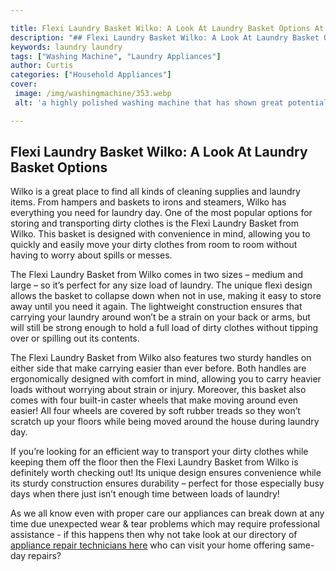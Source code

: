 ```yaml
---

title: Flexi Laundry Basket Wilko: A Look At Laundry Basket Options At Wilko
description: "## Flexi Laundry Basket Wilko: A Look At Laundry Basket Options...take a moment to check it out "
keywords: laundry laundry
tags: ["Washing Machine", "Laundry Appliances"]
author: Curtis
categories: ["Household Appliances"]
cover: 
 image: /img/washingmachine/353.webp
 alt: 'a highly polished washing machine that has shown great potential '

---
```


## Flexi Laundry Basket Wilko: A Look At Laundry Basket Options

Wilko is a great place to find all kinds of cleaning supplies and laundry items. From hampers and baskets to irons and steamers, Wilko has everything you need for laundry day. One of the most popular options for storing and transporting dirty clothes is the Flexi Laundry Basket from Wilko. This basket is designed with convenience in mind, allowing you to quickly and easily move your dirty clothes from room to room without having to worry about spills or messes. 

The Flexi Laundry Basket from Wilko comes in two sizes – medium and large – so it’s perfect for any size load of laundry. The unique flexi design allows the basket to collapse down when not in use, making it easy to store away until you need it again. The lightweight construction ensures that carrying your laundry around won’t be a strain on your back or arms, but will still be strong enough to hold a full load of dirty clothes without tipping over or spilling out its contents. 

The Flexi Laundry Basket from Wilko also features two sturdy handles on either side that make carrying easier than ever before. Both handles are ergonomically designed with comfort in mind, allowing you to carry heavier loads without worrying about strain or injury. Moreover, this basket also comes with four built-in caster wheels that make moving around even easier! All four wheels are covered by soft rubber treads so they won’t scratch up your floors while being moved around the house during laundry day. 

If you’re looking for an efficient way to transport your dirty clothes while keeping them off the floor then the Flexi Laundry Basket from Wilko is definitely worth checking out! Its unique design ensures convenience while its sturdy construction ensures durability – perfect for those especially busy days when there just isn’t enough time between loads of laundry! 

As we all know even with proper care our appliances can break down at any time due unexpected wear & tear problems which may require professional assistance - if this happens then why not take look at our directory of [appliance repair technicians here](./pages/appliance-repair-technicians) who can visit your home offering same-day repairs?
